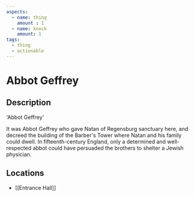 ```yaml
---
aspects: 
  - name: thing
    amount : 1
  - name: knock
    amount: 1
tags:
  - thing
  - actionable
---
```


# Abbot Geffrey

## Description
'Abbot Geffrey'

It was Abbot Geffrey who gave Natan of Regensburg sanctuary here, and decreed the building of the Barber's Tower where Natan and his family could dwell. In fifteenth-century England, only a determined and well-respected abbot could have persuaded the brothers to shelter a Jewish physician.
## Locations

- [[Entrance Hall]]